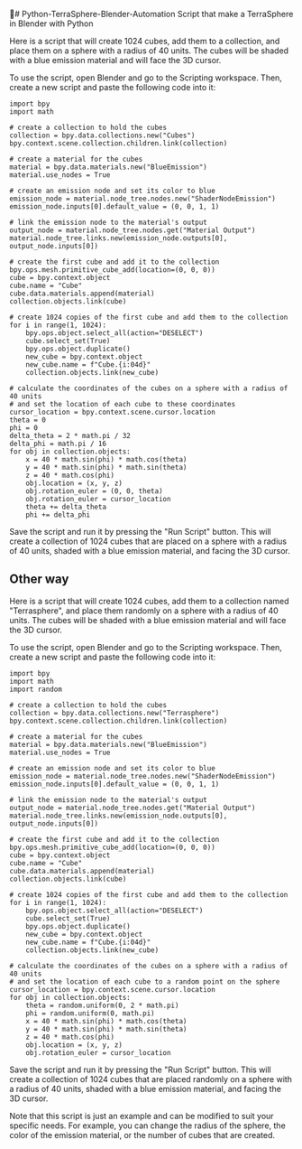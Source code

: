 🐍# Python-TerraSphere-Blender-Automation
Script that make a TerraSphere in Blender with Python

Here is a script that will create 1024 cubes, add them to a collection, and place them on a sphere with a radius of 40 units. The cubes will be shaded with a blue emission material and will face the 3D cursor.

To use the script, open Blender and go to the Scripting workspace. Then, create a new script and paste the following code into it:

    import bpy
    import math

    # create a collection to hold the cubes
    collection = bpy.data.collections.new("Cubes")
    bpy.context.scene.collection.children.link(collection)

    # create a material for the cubes
    material = bpy.data.materials.new("BlueEmission")
    material.use_nodes = True

    # create an emission node and set its color to blue
    emission_node = material.node_tree.nodes.new("ShaderNodeEmission")
    emission_node.inputs[0].default_value = (0, 0, 1, 1)

    # link the emission node to the material's output
    output_node = material.node_tree.nodes.get("Material Output")
    material.node_tree.links.new(emission_node.outputs[0], output_node.inputs[0])

    # create the first cube and add it to the collection
    bpy.ops.mesh.primitive_cube_add(location=(0, 0, 0))
    cube = bpy.context.object
    cube.name = "Cube"
    cube.data.materials.append(material)
    collection.objects.link(cube)

    # create 1024 copies of the first cube and add them to the collection
    for i in range(1, 1024):
        bpy.ops.object.select_all(action="DESELECT")
        cube.select_set(True)
        bpy.ops.object.duplicate()
        new_cube = bpy.context.object
        new_cube.name = f"Cube.{i:04d}"
        collection.objects.link(new_cube)

    # calculate the coordinates of the cubes on a sphere with a radius of 40 units
    # and set the location of each cube to these coordinates
    cursor_location = bpy.context.scene.cursor.location
    theta = 0
    phi = 0
    delta_theta = 2 * math.pi / 32
    delta_phi = math.pi / 16
    for obj in collection.objects:
        x = 40 * math.sin(phi) * math.cos(theta)
        y = 40 * math.sin(phi) * math.sin(theta)
        z = 40 * math.cos(phi)
        obj.location = (x, y, z)
        obj.rotation_euler = (0, 0, theta)
        obj.rotation_euler = cursor_location
        theta += delta_theta
        phi += delta_phi

Save the script and run it by pressing the "Run Script" button. This will create a collection of 1024 cubes that are placed on a sphere with a radius of 40 units, shaded with a blue emission material, and facing the 3D cursor.

## Other way

Here is a script that will create 1024 cubes, add them to a collection named "Terrasphere", and place them randomly on a sphere with a radius of 40 units. The cubes will be shaded with a blue emission material and will face the 3D cursor.

To use the script, open Blender and go to the Scripting workspace. Then, create a new script and paste the following code into it:

    import bpy
    import math
    import random

    # create a collection to hold the cubes
    collection = bpy.data.collections.new("Terrasphere")
    bpy.context.scene.collection.children.link(collection)

    # create a material for the cubes
    material = bpy.data.materials.new("BlueEmission")
    material.use_nodes = True

    # create an emission node and set its color to blue
    emission_node = material.node_tree.nodes.new("ShaderNodeEmission")
    emission_node.inputs[0].default_value = (0, 0, 1, 1)

    # link the emission node to the material's output
    output_node = material.node_tree.nodes.get("Material Output")
    material.node_tree.links.new(emission_node.outputs[0], output_node.inputs[0])

    # create the first cube and add it to the collection
    bpy.ops.mesh.primitive_cube_add(location=(0, 0, 0))
    cube = bpy.context.object
    cube.name = "Cube"
    cube.data.materials.append(material)
    collection.objects.link(cube)

    # create 1024 copies of the first cube and add them to the collection
    for i in range(1, 1024):
        bpy.ops.object.select_all(action="DESELECT")
        cube.select_set(True)
        bpy.ops.object.duplicate()
        new_cube = bpy.context.object
        new_cube.name = f"Cube.{i:04d}"
        collection.objects.link(new_cube)

    # calculate the coordinates of the cubes on a sphere with a radius of 40 units
    # and set the location of each cube to a random point on the sphere
    cursor_location = bpy.context.scene.cursor.location
    for obj in collection.objects:
        theta = random.uniform(0, 2 * math.pi)
        phi = random.uniform(0, math.pi)
        x = 40 * math.sin(phi) * math.cos(theta)
        y = 40 * math.sin(phi) * math.sin(theta)
        z = 40 * math.cos(phi)
        obj.location = (x, y, z)
        obj.rotation_euler = cursor_location

Save the script and run it by pressing the "Run Script" button. This will create a collection of 1024 cubes that are placed randomly on a sphere with a radius of 40 units, shaded with a blue emission material, and facing the 3D cursor.

Note that this script is just an example and can be modified to suit your specific needs. For example, you can change the radius of the sphere, the color of the emission material, or the number of cubes that are created.
